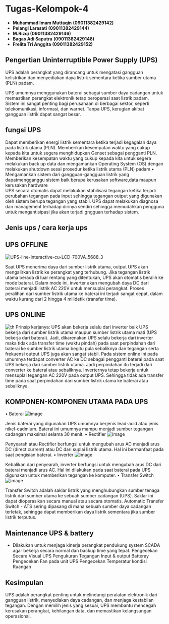 # Tugas-Kelompok-4
- **Muhammad Imam Muttaqin** **(09011382429142)**
- **Pelangi Larasati** **(09011382429144)**
- **M.Rizqi** **(09011382429146)**
- **Bagas Adi Saputra** **(09011382429148)**
- **Frelita Tri Anggita** **(09011382429152)**
## Pengertian Uninterruptible Power Supply (UPS)
UPS adalah perangkat yang dirancang untuk mengatasi gangguan kelistrikan dan menyediakan daya listrik sementara ketika sumber utama (PLN) padam.

UPS umumnya menggunakan baterai sebagai sumber daya cadangan untuk memastikan perangkat elektronik tetap beroperasi saat listrik padam. Sistem ini sangat penting bagi perusahaan di berbagai sektor, seperti telekomunikasi, informasi, dan warnet. Tanpa UPS, kerugian akibat gangguan listrik dapat sangat besar.

## fungsi UPS
Dapat memberikan energi listrik sementara ketika terjadi kegagalan daya pada listrik utama (PLN).
 Memberikan kesempatan waktu yang cukup kepada kita untuk segera menghidupkan Genset sebagai pengganti PLN.
 Memberikan kesempatan waktu yang cukup kepada kita untuk segera melakukan back up data dan mengamankan Operating System (OS) dengan melakukan shutdown sesai prosedur ketika listrik utama (PLN) padam
   • Mengamankan sistem dari gangguan-gangguan listrik yang dapatmengganggu sistem baik berupa kerusakan software,data maupun kerusakan hardware       
 UPS secara otomatis dapat melakukan stabilisasi tegangan ketika terjadi perubahan tegangan pada input sehingga tegangan output yang digunakan oleh sistem berupa tegangan yang stabil.
 UPS dapat melakukan diagnosa dan management terhadap dirinya sendiri sehingga memudahkan pengguna untuk mengantisipasi jika akan terjadi gngguan terhadap sistem.

 ## Jenis ups / cara kerja ups
 ## UPS OFFLINE
![UPS-line-interactive-cu-LCD-700VA_5688_3](https://github.com/user-attachments/assets/15957554-7347-4d8f-a574-6a23108ea1eb)

 Saat UPS menerima daya dari sumber listrik utama, output UPS akan mengalirkan listrik ke perangkat yang terhubung. Jika tegangan listrik utama berada di luar rentang yang ditentukan, UPS akan otomatis beralih ke mode baterai. Dalam mode ini, inverter akan mengubah daya DC dari baterai menjadi listrik AC 220V untuk mensuplai perangkat. Proses peralihan dari sumber listrik utama ke baterai ini terjadi sangat cepat, dalam waktu kurang dari 2 hingga 4 milidetik (transfer time).

 ## UPS ONLINE
 ![th](https://github.com/user-attachments/assets/84df6132-5680-41f8-a761-70c33bc20c3d)
 Prinsip kerjanya: UPS akan bekerja selalu dari inverter baik UPS bekerja dari sumber listrik utama maupun sumber listrik utama mati (UPS bekerja dari baterai). Jadi, dikarenakan UPS selalu bekerja dari inverter maka tidak ada transfer time (waktu pindah) pada saat perpindahan dari baterai ke sumber listrik utama begitu pula sebaliknya dan tegangan serta frekuensi output UPS juga akan sangat stabil. Pada sistem online ini pada umumnya terdapat converter AC ke DC sebagai pengganti baterai pada saat UPS bekerja dari sumber listrik utama. Jadi perpindahan itu terjadi dari converter ke baterai atau sebaliknya. Inverternya tetap bekerja untuk mensuplai tegangan AC 220V pada output UPS. Sehingga tidak ada transfer time pada saat perpindahan dari sumber listrik utama ke baterai atau sebaliknya.

 ## KOMPONEN-KOMPONEN UTAMA PADA UPS
• Baterai
![image](https://github.com/user-attachments/assets/d970dd9e-e92c-4edb-9e13-fd3738159488)

Jenis baterai yang digunakan UPS umumnya berjenis lead-acid atau jenis nikel-cadmium.
Baterai ini umumnya mampu menjadi sumber tegangan cadangan maksimal selama 30 menit.
• Rectifier
![image](https://github.com/user-attachments/assets/cbb545f3-f00f-49e2-adbe-a3293ac1b028)

Penyearah atau Rectifier berfungsi untuk mengubah arus AC menjadi arus DC (direct current) atau DC dari suplai listrik utama. Hal ini bermanfaat pada saat pengisian baterai.
• Inverter
![image](https://github.com/user-attachments/assets/668db933-bb25-4e01-a4fe-5ce553e7096b)

Kebalikan dari penyearah, inverter berfungsi untuk mengubah arus DC dari baterai menjadi arus AC. Hal ini dilakukan pada saat baterai pada UPS digunakan
untuk memberikan tegangan ke komputer.
• Transfer Switch
![image](https://github.com/user-attachments/assets/c547f3d2-163b-4e66-be78-896869495487)

Transfer Switch adalah saklar listrik yang menghubungkan sumber tenaga listrik dari sumber utama ke sebuah sumber cadangan
(UPS). Saklar ini dapat dioperasikan secara manual atau secara otomatis. Automatic Transfer Switch - ATS sering dipasang di mana sebuah sumber daya cadangan terletak, sehingga dapat memberikan daya listrik sementara jika sumber listrik terputus.

## Maintenance UPS & battery
- Dilakukan untuk menjaga kinerja perangkat pendukung system SCADA agar bekerja secara normal dan backup time yang tepat.
 Pengecekan Secara Visual UPS
 Pengukuran Tegangan Input & output Batteray
 Pengecekan Fan pada unit UPS
 Pengecekan Temperatur kondisi Ruangan

## Kesimpulan
UPS adalah perangkat penting untuk melindungi peralatan elektronik dari gangguan listrik, menyediakan daya cadangan, dan menjaga kestabilan tegangan. Dengan memilih jenis yang sesuai, UPS membantu mencegah kerusakan perangkat, kehilangan data, dan memastikan kelangsungan operasional.

